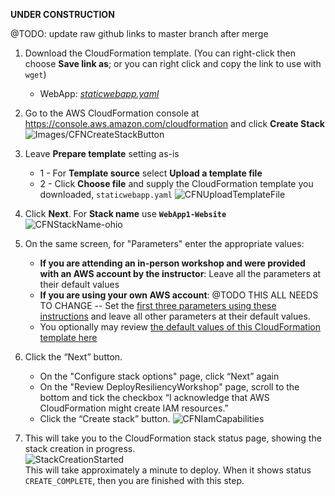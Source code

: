 **UNDER CONSTRUCTION**

@TODO: update raw github links to master branch after merge

1. Download the CloudFormation template. (You can right-click then choose **Save link as**; or you can right click and copy the link to use with `wget`)
    * WebApp: [_staticwebapp.yaml_](https://raw.githubusercontent.com/awslabs/aws-well-architected-labs/healthchecklab/Reliability/300_Health_Checks_and_Dependencies/Code/CloudFormation/staticwebapp.yaml)

1. Go to the AWS CloudFormation console at <https://console.aws.amazon.com/cloudformation> and click **Create Stack**
![Images/CFNCreateStackButton](../Images/CFNCreateStackButton.png)

1. Leave **Prepare template** setting as-is
      * 1 - For **Template source** select **Upload a template file**
      * 2 - Click **Choose file** and supply the CloudFormation template you downloaded, `staticwebapp.yaml`
       ![CFNUploadTemplateFile](../Images/CFNUploadTemplateFile.png)

1. Click **Next**. For **Stack name** use **`WebApp1-Website`**
    ![CFNStackName-ohio](../Images/CFNStackName-ohio.png)

1. On the same screen, for "Parameters" enter the appropriate values:
    * **If you are attending an in-person workshop and were provided with an AWS account by the instructor**: Leave all the parameters at their default values
    * **If you are using your own AWS account**: @TODO THIS ALL NEEDS TO CHANGE -- Set the [first three parameters using these instructions](../../common/documentation/Service_Linked_Roles.md#cfn_service_linked_roles) and leave all other parameters at their default values.
    * You optionally may review [the default values of this CloudFormation template here](Documentation/CFN_Parameters.md)

1. Click the “Next” button.
      * On the "Configure stack options" page, click “Next” again
      * On the "Review DeployResiliencyWorkshop" page, scroll to the bottom and tick the checkbox “I acknowledge that AWS CloudFormation might create IAM resources.”
      * Click the “Create stack” button.
     ![CFNIamCapabilities](../Images/CFNIamCapabilities.png)

1. This will take you to the CloudFormation stack status page, showing the stack creation in progress.  
  ![StackCreationStarted](../Images/StackCreationStarted.png)  
  This will take approximately a minute to deploy.  When it shows status `CREATE_COMPLETE`, then you are finished with this step.

